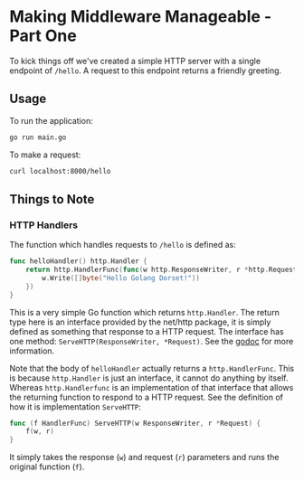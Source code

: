# Making Middleware Manageable - Part One
To kick things off we've created a simple HTTP server with a single endpoint of
`/hello`. A request to this endpoint returns a friendly greeting.

## Usage
To run the application:
```bash
go run main.go
```

To make a request:
```bash
curl localhost:8000/hello
```

## Things to Note
### HTTP Handlers
The function which handles requests to `/hello` is defined as:
```go
func helloHandler() http.Handler {
	return http.HandlerFunc(func(w http.ResponseWriter, r *http.Request) {
		w.Write([]byte("Hello Golang Dorset!"))
	})
}
```
This is a very simple Go function which returns `http.Handler`. The return type
here is an interface provided by the net/http package, it is simply defined as
something that response to a HTTP request. The interface has one method:
`ServeHTTP(ResponseWriter, *Request)`. See the [godoc](https://godoc.org/net/http#Handler)
for more information.

Note that the body of `helloHandler` actually returns a `http.HandlerFunc`. This
is because `http.Handler` is just an interface, it cannot do anything by itself.
Whereas `http.Handlerfunc` is an implementation of that interface that allows the
returning function to respond to a HTTP request. See the definition of how it
is implementation `ServeHTTP`:
```go
func (f HandlerFunc) ServeHTTP(w ResponseWriter, r *Request) {
	f(w, r)
}
```
It simply takes the response (`w`) and request (`r`) parameters and runs the
original function (`f`).